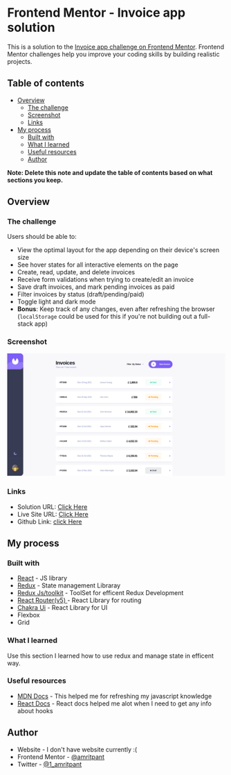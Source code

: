 # Frontend Mentor - Invoice app solution

This is a solution to the [Invoice app challenge on Frontend Mentor](https://www.frontendmentor.io/challenges/invoice-app-i7KaLTQjl). Frontend Mentor challenges help you improve your coding skills by building realistic projects.

## Table of contents

- [Overview](#overview)
  - [The challenge](#the-challenge)
  - [Screenshot](#screenshot)
  - [Links](#links)
- [My process](#my-process)
  - [Built with](#built-with)
  - [What I learned](#what-i-learned)
  - [Useful resources](#useful-resources)
  - [Author](#author)

**Note: Delete this note and update the table of contents based on what sections you keep.**

## Overview

### The challenge

Users should be able to:

- View the optimal layout for the app depending on their device's screen size
- See hover states for all interactive elements on the page
- Create, read, update, and delete invoices
- Receive form validations when trying to create/edit an invoice
- Save draft invoices, and mark pending invoices as paid
- Filter invoices by status (draft/pending/paid)
- Toggle light and dark mode
- **Bonus**: Keep track of any changes, even after refreshing the browser (`localStorage` could be used for this if you're not building out a full-stack app)

### Screenshot

![](./screenshot.png)

### Links

- Solution URL: [Click Here](https://invoiceappamrit.vercel.app)
- Live Site URL: [Click Here](https://invoiceappamrit.vercel.app)
- Github Link: [click Here](https://github.com/AmritPant/invoice-app)

## My process

### Built with

- [React](https://reactjs.org/) - JS library
- [Redux](https://redux.js.org/) - State management Libraray
- [Redux Js/toolkit](https://redux-toolkit.js.org/) - ToolSet for efficent Redux Development
- [React Router(v5) ](https://v5.reactrouter.com/web/guides/quick-start) - React Library for routing
- [Chakra Ui](https://chakra-ui.com) - React Library for UI
- Flexbox
- Grid

### What I learned

Use this section I learned how to use redux and manage state in efficent way.

### Useful resources

- [MDN Docs](https://developer.mozilla.org) - This helped me for refreshing my javascript knowledge
- [React Docs](https://reactjs.org/docs/getting-started.html) - React docs helped me alot when I need to get any info about hooks

## Author

- Website - I don't have website currently :(
- Frontend Mentor - [@amritpant](https://www.frontendmentor.io/profile/amritpant)
- Twitter - [@1_amritpant](https://www.twitter.com/1_amritpant)
